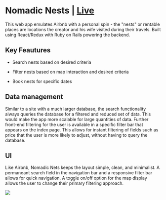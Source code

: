 # Nomadic Nests | [Live](https://nomadic-nests.herokuapp.com/#/)

This web app emulates Airbnb with a personal spin - the "nests" or rentable places are locations the creator and his wife visited during their travels.  Built using React/Redux with Ruby on Rails powering the backend.

## Key Feautures

* Search nests based on desired criteria

* Filter nests based on map interaction and desired criteria

* Book nests for specific dates

## Data management

Similar to a site with a much larger database, the search functionality always queries the database for a filtered and reduced set of data.  This would make the app more scalable for large quantities of data.  Further front-end filtering for the user is available in a specific filter bar that appears on the index page.  This allows for instant filtering of fields such as price that the user is more likely to adjust, without having to query the database.

## UI

Like Airbnb, Nomadic Nets keeps the layout simple, clean, and minimalist.  A permaneant search field in the navigation bar and a responsive filter bar allows for quick navigation.  A toggle on/off option for the map display allows the user to change their primary filtering approach.

![](http://www.giphy.com/gifs/Xy7wq8e9s7Xf6cdzSR.webp)
